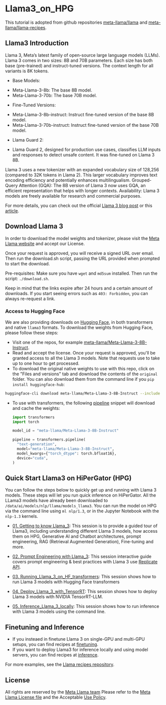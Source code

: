# Llama3_on_HPG

This tutorial is adopted from github repositories [meta-llama/llama](https://github.com/meta-llama/llama3) and [meta-llama/llama-recipes](https://github.com/meta-llama/llama-recipes).

## Llama3 Introduction

Llama 3, Meta’s latest family of open-source large language models (LLMs). Llama 3 comes in two sizes: 8B and 70B parameters. Each size has both base (pre-trained) and instruct-tuned versions. The context length for all variants is 8K tokens.
* Base Models:
- Meta-Llama-3-8b: The base 8B model.
- Meta-Llama-3-70b: The base 70B model.
* Fine-Tuned Versions:
- Meta-Llama-3-8b-instruct: Instruct fine-tuned version of the base 8B model.
- Meta-Llama-3-70b-instruct: Instruct fine-tuned version of the base 70B model.
* Llama Guard 2:
- Llama Guard 2, designed for production use cases, classifies LLM inputs and responses to detect unsafe content. It was fine-tuned on Llama 3 8B.

Llama 3 uses a new tokenizer with an expanded vocabulary size of 128,256 (compared to 32K tokens in Llama 2). This larger vocabulary improves text encoding efficiency and potentially enhances multilingualism. Grouped-Query Attention (GQA): The 8B version of Llama 3 now uses GQA, an efficient representation that helps with longer contexts.
Availability: Llama 3 models are freely available for research and commercial purposes.

For more details, you can check out the official [Llama 3 blog post](https://huggingface.co/blog/llama3) or this [article](https://ai.plainenglish.io/llama3-a-new-era-in-large-language-models-2270ca1d80c7).

## Download Llama 3

In order to download the model weights and tokenizer, please visit the [Meta Llama website](https://llama.meta.com/llama-downloads/) and accept our License.

Once your request is approved, you will receive a signed URL over email. Then run the download.sh script, passing the URL provided when prompted to start the download.

Pre-requisites: Make sure you have `wget` and `md5sum` installed. Then run the script: `./download.sh`.

Keep in mind that the links expire after 24 hours and a certain amount of downloads. If you start seeing errors such as `403: Forbidden`, you can always re-request a link.

### Access to Hugging Face

We are also providing downloads on [Hugging Face](https://huggingface.co/meta-llama), in both transformers and native `llama3` formats. To download the weights from Hugging Face, please follow these steps:

- Visit one of the repos, for example [meta-llama/Meta-Llama-3-8B-Instruct](https://huggingface.co/meta-llama/Meta-Llama-3-8B-Instruct).
- Read and accept the license. Once your request is approved, you'll be granted access to all the Llama 3 models. Note that requests use to take up to one hour to get processed.
- To download the original native weights to use with this repo, click on the "Files and versions" tab and download the contents of the `original` folder. You can also download them from the command line if you `pip install huggingface-hub`:

```bash
huggingface-cli download meta-llama/Meta-Llama-3-8B-Instruct --include "original/*" --local-dir meta-llama/Meta-Llama-3-8B-Instruct
```

- To use with transformers, the following [pipeline](https://huggingface.co/docs/transformers/en/main_classes/pipelines) snippet will download and cache the weights:

  ```python
  import transformers
  import torch

  model_id = "meta-llama/Meta-Llama-3-8B-Instruct"

  pipeline = transformers.pipeline(
    "text-generation",
    model="meta-llama/Meta-Llama-3-8B-Instruct",
    model_kwargs={"torch_dtype": torch.bfloat16},
    device="cuda",
  )
  ```

## Quick Start Llama3 on HiPerGator (HPG)

You can follow the steps below to quickly get up and running with Llama 3 models. These steps will let you run quick inference on HiPerGator. All the LLama3 models have already been downloaded to `/data/ai/models/nlp/llama/models_llama3`. You can run the model on HPG via the command line using `ml nlp/1.3`, or in the Jupyter Notebook with the `nlp-1.3` kernels.

* [01. Getting to know Llama_3](01_Getting_to_know_Llama_3.ipynb): This session is to provide a guided tour of Llama3, including understanding different Llama 3 models, how access them on HPG, Generative AI and Chatbot architectures, prompt engineering, RAG (Retrieval Augmented Generation), Fine-tuning and more.

* [02. Prompt Engineering with Llama_3](02_prompt_engineering_with_Llama_3.ipynb): This session interactive guide covers prompt engineering & best practices with Llama 3 use [Replicate API](https://replicate.com/meta/llama-2-70b-chat).

* [03. Running_Llama_3_on_HF_transformers](03_Running_Llama_3_on_HF_transformers.ipynb): This session shows how to run Llama 3 models with Hugging Face transformers

* [04. Deploy_Llama_3_with_TensorRT](04_Deploy_Llama_3_with_TensorRT.ipynb): This session shows how to deploy Llama 3 models with NVIDIA TensorRT-LLM.

* [05. Inference_Llama_3_locally](05_Inference_Llama_3_locally.ipynb): This session shows how to run inference with Llama 3 models using the command line.

## Finetuning and Inference

* If you insteaed in finetune Llama 3 on single-GPU and multi-GPU setups, you can find recipes at [finetuning](./finetuning).
* If you want to deploy Llama3 for inference locally and using model servers, you can find recipes at [inference](./inference).

For more examples, see the [Llama recipes repository](https://github.com/facebookresearch/llama-recipes).

## License  
All rights are reserved by the [Meta Llama team](https://llama.meta.com/) Please refer to the [Meta Llama License file](https://github.com/meta-llama/llama3/blob/main/LICENSE) and the Acceptable [Use Policy](https://github.com/meta-llama/llama3/blob/main/USE_POLICY.md).
